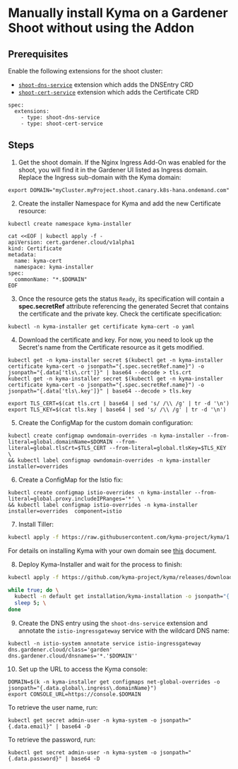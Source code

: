 # Manually install Kyma on a Gardener Shoot without using the Addon

## Prerequisites

Enable the following extensions for the shoot cluster:
* [`shoot-dns-service`](https://github.com/gardener/gardener-extension-shoot-dns-service) extension which adds the DNSEntry CRD 
* [`shoot-cert-service`](https://github.com/gardener/gardener-extension-shoot-cert-service) extension which adds the Certificate CRD
  
```
spec:
  extensions:
    - type: shoot-dns-service
    - type: shoot-cert-service
```

## Steps
1. Get the shoot domain. If the Nginx Ingress Add-On was enabled for the shoot, you will find it in the Gardener UI listed as Ingress domain. Replace the Ingress sub-domain with the Kyma domain: 

```
export DOMAIN="myCluster.myProject.shoot.canary.k8s-hana.ondemand.com"
```

2.  Create the installer Namespace for Kyma and add the new Certificate resource:

```
kubectl create namespace kyma-installer
```
```
cat <<EOF | kubectl apply -f -
apiVersion: cert.gardener.cloud/v1alpha1
kind: Certificate
metadata:
  name: kyma-cert
  namespace: kyma-installer
spec:
  commonName: "*.$DOMAIN"
EOF
```
3. Once the resource gets the status `Ready`, its specification will contain a **spec.secretRef** attribute referencing the generated Secret that contains the certificate and the private key. Check the certificate specification: 

```
kubectl -n kyma-installer get certificate kyma-cert -o yaml
```

4. Download the certificate and key. For now, you need to look up the Secret's name from the Certificate resource as it gets modified.
```
kubectl get -n kyma-installer secret $(kubectl get -n kyma-installer certificate kyma-cert -o jsonpath="{.spec.secretRef.name}") -o jsonpath="{.data['tls\.crt']}" | base64 --decode > tls.crt
kubectl get -n kyma-installer secret $(kubectl get -n kyma-installer certificate kyma-cert -o jsonpath="{.spec.secretRef.name}") -o jsonpath="{.data['tls\.key']}" | base64 --decode > tls.key

export TLS_CERT=$(cat tls.crt | base64 | sed 's/ /\\ /g' | tr -d '\n')
export TLS_KEY=$(cat tls.key | base64 | sed 's/ /\\ /g' | tr -d '\n')
```


5. Create the ConfigMap for the custom domain configuration:
```
kubectl create configmap owndomain-overrides -n kyma-installer --from-literal=global.domainName=$DOMAIN --from-literal=global.tlsCrt=$TLS_CERT --from-literal=global.tlsKey=$TLS_KEY \
&& kubectl label configmap owndomain-overrides -n kyma-installer installer=overrides
```

6. Create a ConfigMap for the Istio fix:
```
kubectl create configmap istio-overrides -n kyma-installer --from-literal=global.proxy.includeIPRanges='*' \
&& kubectl label configmap istio-overrides -n kyma-installer installer=overrides  component=istio
```
   
7. Install Tiller:

```bash
kubectl apply -f https://raw.githubusercontent.com/kyma-project/kyma/1.8.0/installation/resources/tiller.yaml
```
For details on installing Kyma with your own domain see [this](https://kyma-project.io/docs/#installation-install-kyma-with-your-own-domain-install-kyma) document.

8. Deploy Kyma-Installer and wait for the process to finish:

```bash
kubectl apply -f https://github.com/kyma-project/kyma/releases/download/1.8.0/kyma-installer-cluster.yaml

while true; do \
  kubectl -n default get installation/kyma-installation -o jsonpath="{'Status: '}{.status.state}{', description: '}{.status.description}"; echo; \
  sleep 5; \
done
```

9. Create the DNS entry using the `shoot-dns-service` extension and annotate the `istio-ingressgateway` service with the wildcard DNS name: 

```
kubectl -n istio-system annotate service istio-ingressgateway dns.gardener.cloud/class='garden' dns.gardener.cloud/dnsnames='*.'$DOMAIN''
```

10. Set up the URL to access the Kyma console:
```
DOMAIN=$(k -n kyma-installer get configmaps net-global-overrides -o jsonpath="{.data.global\.ingress\.domainName}")
export CONSOLE_URL=https://console.$DOMAIN
```
To retrieve the user name, run:
```
kubectl get secret admin-user -n kyma-system -o jsonpath="{.data.email}" | base64 -D
```
To retrieve the password, run:
```
kubectl get secret admin-user -n kyma-system -o jsonpath="{.data.password}" | base64 -D
```
